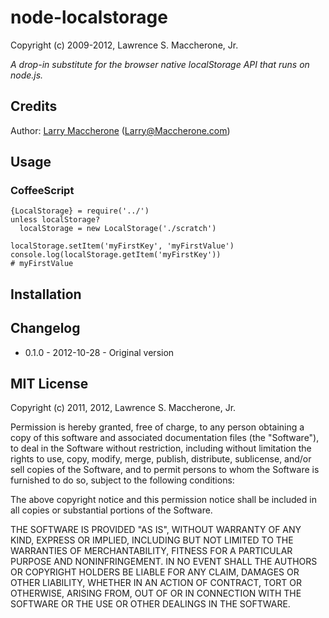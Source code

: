 # node-localstorage #

Copyright (c) 2009-2012, Lawrence S. Maccherone, Jr.

_A drop-in substitute for the browser native localStorage API that runs on node.js._

## Credits ##

Author: [Larry Maccherone](http://maccherone.com) (<Larry@Maccherone.com>)

## Usage ##

### CoffeeScript ###

    {LocalStorage} = require('../')
    unless localStorage?
      localStorage = new LocalStorage('./scratch')
    
    localStorage.setItem('myFirstKey', 'myFirstValue')
    console.log(localStorage.getItem('myFirstKey'))
    # myFirstValue

## Installation ##

## Changelog ##

* 0.1.0 - 2012-10-28 - Original version

## MIT License ##

Copyright (c) 2011, 2012, Lawrence S. Maccherone, Jr.

Permission is hereby granted, free of charge, to any person obtaining a copy of this software and associated 
documentation files (the "Software"), to deal in the Software without restriction, including without limitation 
the rights to use, copy, modify, merge, publish, distribute, sublicense, and/or sell copies of the Software, and 
to permit persons to whom the Software is furnished to do so, subject to the following conditions:

The above copyright notice and this permission notice shall be included in all copies or substantial portions of the Software.

THE SOFTWARE IS PROVIDED "AS IS", WITHOUT WARRANTY OF ANY KIND, EXPRESS OR IMPLIED, INCLUDING BUT NOT LIMITED 
TO THE WARRANTIES OF MERCHANTABILITY, FITNESS FOR A PARTICULAR PURPOSE AND NONINFRINGEMENT. IN NO EVENT SHALL 
THE AUTHORS OR COPYRIGHT HOLDERS BE LIABLE FOR ANY CLAIM, DAMAGES OR OTHER LIABILITY, WHETHER IN AN ACTION OF 
CONTRACT, TORT OR OTHERWISE, ARISING FROM, OUT OF OR IN CONNECTION WITH THE SOFTWARE OR THE USE OR OTHER DEALINGS 
IN THE SOFTWARE.